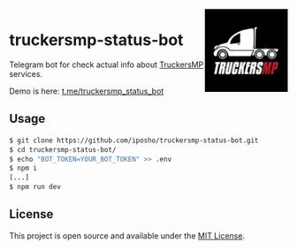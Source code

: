 <img src="./logo.jpg" width="150" align="right" />

# truckersmp-status-bot

Telegram bot for check actual info about [TruckersMP](https://truckersmp.com/) services.

Demo is here: [t.me/truckersmp_status_bot](https://t.me/truckersmp_status_bot)

## Usage
```bash
$ git clone https://github.com/iposho/truckersmp-status-bot.git
$ cd truckersmp-status-bot/
$ echo "BOT_TOKEN=YOUR_BOT_TOKEN" >> .env
$ npm i
[...]
$ npm run dev
```

## License

This project is open source and available under the [MIT License](LICENSE).
